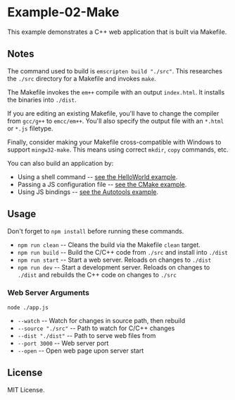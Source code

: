 # Example-02-Make

This example demonstrates a C++ web application that is built via Makefile.

## Notes

The command used to build is `emscripten build "./src"`. This researches the `./src` directory
for a Makefile and invokes `make`. 

The Makefile invokes the `em++` compile with an output `index.html`. It installs the binaries into
`./dist`.

If you are editing an existing Makefile, you'll have to change the compiler from `gcc/g++` to `emcc/em++`.
You'll also specify the output file with an `*.html` or `*.js` filetype.

Finally, consider making your Makefile cross-compatible with Windows to support `mingw32-make`. This means
using correct `mkdir`, `copy` commands, etc.

You can also build an application by:

* Using a shell command -- [see the HelloWorld example](https://github.com/devappd/emscripten-npm-examples/tree/master/Example-01-HelloWorld).
* Passing a JS configuration file -- [see the CMake example](https://github.com/devappd/emscripten-npm-examples/tree/master/Example-03-CMake).
* Using JS bindings -- [see the Autotools example](https://github.com/devappd/emscripten-npm-examples/tree/master/Example-04-Autotools).

## Usage

Don't forget to `npm install` before running these commands.

* `npm run clean` -- Cleans the build via the Makefile `clean` target.
* `npm run build` -- Build the C/C++ code from `./src` and install into `./dist`
* `npm run start` -- Start a web server. Reloads on changes to `./dist`
* `npm run dev` -- Start a development server. Reloads on changes to `./dist` and rebuilds the C++
code on changes to `./src`

### Web Server Arguments

`node ./app.js`

* `--watch` -- Watch for changes in source path, then rebuild
* `--source "./src"` -- Path to watch for C/C++ changes
* `--dist "./dist"` -- Path to serve web files from
* `--port 3000` -- Web server port
* `--open` -- Open web page upon server start

## License

MIT License.
